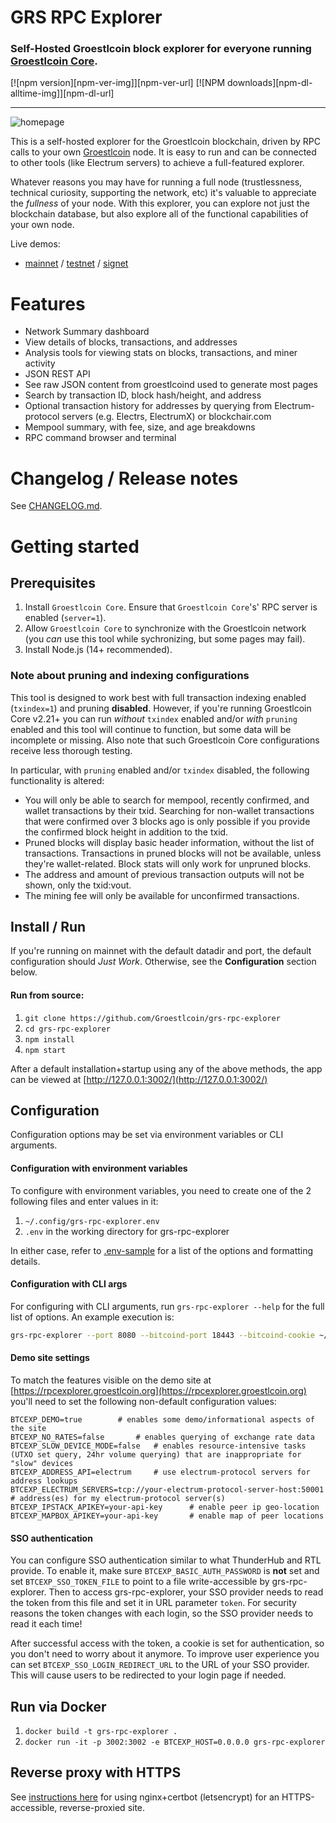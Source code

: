# GRS RPC Explorer

### Self-Hosted Groestlcoin block explorer for everyone running [Groestlcoin Core](https://github.com/groestlcoin/groestlcoin).

[![npm version][npm-ver-img]][npm-ver-url] [![NPM downloads][npm-dl-alltime-img]][npm-dl-url]


---


![homepage](./public/img/screenshots/homepage.png)



This is a self-hosted explorer for the Groestlcoin blockchain, driven by RPC calls to your own [Groestlcoin](https://github.com/groestlcoin/groestlcoin) node. It is easy to run and can be connected to other tools (like Electrum servers) to achieve a full-featured explorer.

Whatever reasons you may have for running a full node (trustlessness, technical curiosity, supporting the network, etc) it's valuable to appreciate the *fullness* of your node. With this explorer, you can explore not just the blockchain database, but also explore all of the functional capabilities of your own node.

Live demos:

* [mainnet](https://rpcexplorer.groestlcoin.org) / [testnet](https://rpcexplorer-test.groestlcoin.org) / [signet](https://rpcexplorer-signet.groestlcoin.org)


# Features

* Network Summary dashboard
* View details of blocks, transactions, and addresses
* Analysis tools for viewing stats on blocks, transactions, and miner activity
* JSON REST API
* See raw JSON content from groestlcoind used to generate most pages
* Search by transaction ID, block hash/height, and address
* Optional transaction history for addresses by querying from Electrum-protocol servers (e.g. Electrs, ElectrumX) or blockchair.com
* Mempool summary, with fee, size, and age breakdowns
* RPC command browser and terminal


# Changelog / Release notes

See [CHANGELOG.md](/CHANGELOG.md).


# Getting started

## Prerequisites

1. Install `Groestlcoin Core`. Ensure that `Groestlcoin Core`'s' RPC server is enabled (`server=1`).
2. Allow `Groestlcoin Core` to synchronize with the Groestlcoin network (you *can* use this tool while sychronizing, but some pages may fail).
3. Install Node.js (14+ recommended).

### Note about pruning and indexing configurations

This tool is designed to work best with full transaction indexing enabled (`txindex=1`) and pruning **disabled**.
However, if you're running Groestlcoin Core v2.21+ you can run *without* `txindex` enabled and/or *with* `pruning` enabled and this tool will continue to function, but some data will be incomplete or missing. Also note that such Groestlcoin Core configurations receive less thorough testing.

In particular, with `pruning` enabled and/or `txindex` disabled, the following functionality is altered:

* You will only be able to search for mempool, recently confirmed, and wallet transactions by their txid. Searching for non-wallet transactions that were confirmed over 3 blocks ago is only possible if you provide the confirmed block height in addition to the txid.
* Pruned blocks will display basic header information, without the list of transactions. Transactions in pruned blocks will not be available, unless they're wallet-related. Block stats will only work for unpruned blocks.
* The address and amount of previous transaction outputs will not be shown, only the txid:vout.
* The mining fee will only be available for unconfirmed transactions.


## Install / Run

If you're running on mainnet with the default datadir and port, the default configuration should *Just Work*. Otherwise, see the **Configuration** section below.

#### Run from source:

1. `git clone https://github.com/Groestlcoin/grs-rpc-explorer`
2. `cd grs-rpc-explorer`
3. `npm install`
4. `npm start`

After a default installation+startup using any of the above methods, the app can be viewed at [http://127.0.0.1:3002/](http://127.0.0.1:3002/)


## Configuration

Configuration options may be set via environment variables or CLI arguments.

#### Configuration with environment variables

To configure with environment variables, you need to create one of the 2 following files and enter values in it:

1. `~/.config/grs-rpc-explorer.env`
2. `.env` in the working directory for grs-rpc-explorer

In either case, refer to [.env-sample](.env-sample) for a list of the options and formatting details.

#### Configuration with CLI args

For configuring with CLI arguments, run `grs-rpc-explorer --help` for the full list of options. An example execution is:

```bash
grs-rpc-explorer --port 8080 --bitcoind-port 18443 --bitcoind-cookie ~/.groestlcoin/regtest/.cookie
```

#### Demo site settings

To match the features visible on the demo site at [https://rpcexplorer.groestlcoin.org](https://rpcexplorer.groestlcoin.org) you'll need to set the following non-default configuration values:

    BTCEXP_DEMO=true 		# enables some demo/informational aspects of the site
    BTCEXP_NO_RATES=false		# enables querying of exchange rate data
    BTCEXP_SLOW_DEVICE_MODE=false	# enables resource-intensive tasks (UTXO set query, 24hr volume querying) that are inappropriate for "slow" devices
    BTCEXP_ADDRESS_API=electrum 	# use electrum-protocol servers for address lookups
    BTCEXP_ELECTRUM_SERVERS=tcp://your-electrum-protocol-server-host:50001		# address(es) for my electrum-protocol server(s)
    BTCEXP_IPSTACK_APIKEY=your-api-key		# enable peer ip geo-location
    BTCEXP_MAPBOX_APIKEY=your-api-key		# enable map of peer locations

#### SSO authentication

You can configure SSO authentication similar to what ThunderHub and RTL provide.
To enable it, make sure `BTCEXP_BASIC_AUTH_PASSWORD` is **not** set and set `BTCEXP_SSO_TOKEN_FILE` to point to a file write-accessible by grs-rpc-explorer.
Then to access grs-rpc-explorer, your SSO provider needs to read the token from this file and set it in URL parameter `token`.
For security reasons the token changes with each login, so the SSO provider needs to read it each time!

After successful access with the token, a cookie is set for authentication, so you don't need to worry about it anymore.
To improve user experience you can set `BTCEXP_SSO_LOGIN_REDIRECT_URL` to the URL of your SSO provider.
This will cause users to be redirected to your login page if needed.

## Run via Docker

1. `docker build -t grs-rpc-explorer .`
2. `docker run -it -p 3002:3002 -e BTCEXP_HOST=0.0.0.0 grs-rpc-explorer`


## Reverse proxy with HTTPS

See [instructions here](docs/nginx-reverse-proxy.md) for using nginx+certbot (letsencrypt) for an HTTPS-accessible, reverse-proxied site.
